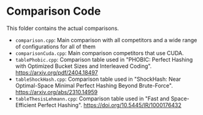 # Comparison Code

This folder contains the actual comparisons.

- `comparison.cpp`: Main comparison with all competitors and a wide range of configurations for all of them
- `comparisonCuda.cpp`: Main comparison competitors that use CUDA.
- `tablePhobic.cpp`: Comparison table used in "PHOBIC: Perfect Hashing with Optimized Bucket Sizes and Interleaved Coding".
  https://arxiv.org/pdf/2404.18497
- `tableShockHash.cpp`: Comparison table used in "ShockHash: Near Optimal-Space Minimal Perfect Hashing Beyond Brute-Force".
  https://arxiv.org/abs/2310.14959
- `tableThesisLehmann.cpp`: Comparison table used in "Fast and Space-Efficient Perfect Hashing".
  https://doi.org/10.5445/IR/1000176432
